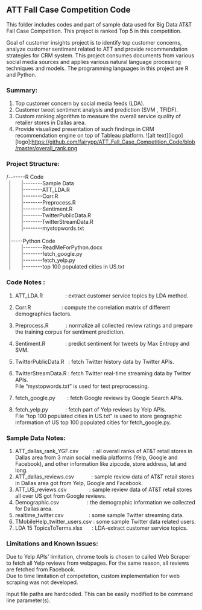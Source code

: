 ## ATT Fall Case Competition Code
This folder includes codes and part of sample data used for Big Data AT&T Fall Case Competition. This project is ranked Top 5 in this competition. 

Goal of customer insights project is to identify top customer concerns, analyze customer sentiment related to ATT and provide recommendation strategies for CRM system. This project consumes documents from various social media sources and applies various natural language processing techniques and models. The programming languages in this project are R and Python.

### Summary:
1. Top customer concern by social media feeds (LDA).
2. Customer tweet sentiment analysis and prediction (SVM , TFIDF).
3. Custom ranking algorithm to measure the overall service quality of retailer stores in Dallas area.
4. Provide visualized presentation of such findings in CRM recommendation engine on top of Tableau platform.
![alt text][logo]
[logo]:https://github.com/fairypp/ATT_Fall_Case_Competition_Code/blob/master/overall_rank.png

### Project Structure:  

/-------R Code   
&ensp;|&ensp;&ensp;&ensp;&ensp;|--------Sample Data  
&ensp;|&ensp;&ensp;&ensp;&ensp;|--------ATT_LDA.R  
&ensp;|&ensp;&ensp;&ensp;&ensp;|--------Corr.R  
&ensp;|&ensp;&ensp;&ensp;&ensp;|--------Preprocess.R  
&ensp;|&ensp;&ensp;&ensp;&ensp;|--------Sentiment.R  
&ensp;|&ensp;&ensp;&ensp;&ensp;|--------TwitterPublicData.R  
&ensp;|&ensp;&ensp;&ensp;&ensp;|--------TwitterStreamData.R  
&ensp;|&ensp;&ensp;&ensp;&ensp;|--------mystopwords.txt  
&ensp;|  
&ensp;|-----Python Code  
&ensp;|&ensp;&ensp;&ensp;&ensp;|--------ReadMeForPython.docx  
&ensp;|&ensp;&ensp;&ensp;&ensp;|--------fetch_google.py  
&ensp;|&ensp;&ensp;&ensp;&ensp;|--------fetch_yelp.py  
&ensp;|&ensp;&ensp;&ensp;&ensp;|--------top 100 populated cities in US.txt  

### Code Notes : 
1) ATT_LDA.R &ensp;&ensp;&ensp;&ensp;&ensp;&ensp;&ensp;&ensp;: extract customer service topics by LDA method.     
2) Corr.R &ensp;&ensp;&ensp;&ensp;&ensp;&ensp;&ensp;&ensp;&ensp;&ensp;&ensp;: compute the correlation matrix of different demographics factors.   
3) Preprocess.R &ensp;&ensp;&ensp;&ensp;&ensp;&ensp;: normalize all collected review ratings and prepare the training corpus for sentiment prediction.  
4) Sentiment.R &ensp;&ensp;&ensp;&ensp;&ensp;&ensp;&ensp;: predict sentiment for tweets by Max Entropy and SVM.  
5) TwitterPublicData.R &ensp;: fetch Twitter history data by Twitter APIs.  
6) TwitterStreamData.R : fetch Twitter real-time streaming data by Twitter APIs.  
File “mystopwords.txt” is used for text preprocessing.  

7) fetch_google.py &ensp;&ensp;&ensp;&ensp;: fetch Google reviews by Google Search APIs.  
8) fetch_yelp.py &ensp;&ensp;&ensp;&ensp;&ensp;&ensp;: fetch part of Yelp reviews by Yelp APIs.  
File "top 100 populated cities in US.txt" is used to store geographic information of US top 100 populated cities for fetch_google.py.  

### Sample Data Notes:
1)	ATT_dallas_rank_YGF.csv &ensp;&ensp;&ensp;&ensp;&ensp;: all overall ranks of AT&T retail stores in Dallas area from 3 main social media platforms (Yelp, Google and Facebook), and other information like zipcode, store address, lat and long.    
2)	ATT_dallas_reviews.csv &ensp;&ensp;&ensp;&ensp;&ensp;&ensp;: sample review data of AT&T retail stores in Dallas area got from Yelp, Google and Facebook.  
3)	ATT_US_reviews.csv &ensp;&ensp;&ensp;&ensp;&ensp;&ensp;&ensp;&ensp;: sample review data of AT&T retail stores all over US got from Google reviews.  
4)	Demographic.csv &ensp;&ensp;&ensp;&ensp;&ensp;&ensp;&ensp;&ensp;&ensp;&ensp;: the demographic information we collected for Dallas area.  
5)	realtime_twitter.csv &ensp;&ensp;&ensp;&ensp;&ensp;&ensp;&ensp;&ensp;&ensp;: some sample Twitter streaming data.  
6)	TMobileHelp_twitter_users.csv : some sample Twitter data related users.  
7)	LDA 15 TopicsToTerms.xlsx &ensp;&ensp;&ensp;: LDA-extract customer service topics.  


### Limitations and Known Issues:
Due to Yelp APIs’ limitation, chrome tools is chosen to called Web Scraper to fetch all Yelp reviews from webpages. For the same reason, all reviews are fetched from Facebook.   
Due to time limitation of competetion, custom implementation for web scraping was not developed.   

Input file paths are hardcoded. This can be easily modified to be command line parameter(s). 

